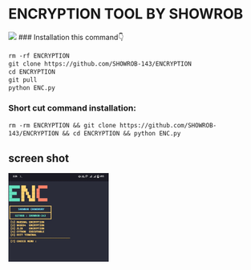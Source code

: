 # ENCRYPTION TOOL BY SHOWROB
<img src="https://i.postimg.cc/hGQBGjwF/New-Project-14-6-B87-B80.png" >
### Installation this command👇

```
rm -rf ENCRYPTION 
git clone https://github.com/SHOWROB-143/ENCRYPTION 
cd ENCRYPTION 
git pull
python ENC.py
```
### Short cut command installation:
```
rm -rm ENCRYPTION && git clone https://github.com/SHOWROB-143/ENCRYPTION && cd ENCRYPTION && python ENC.py
```
## screen shot

<img width="200px" src="/y.jpg" >

